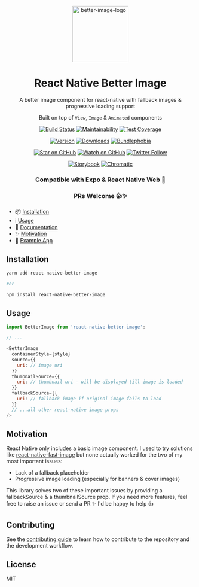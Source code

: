 <div align="center">

<img
  src="https://github.com/react-native-toolkit/react-native-better-image/raw/master/assets/logo.png"
  alt="better-image-logo"
  height="150px"
  width="150px"
/>

# React Native Better Image

A better image component for react-native with fallback images & progressive loading support

Built on top of `View`, `Image` & `Animated` components

[![Build Status][build-badge]][build]
[![Maintainability][maintainability-badge]][maintainability-url]
[![Test Coverage][coverage-badge]][coverage-url]

[![Version][version-badge]][package]
[![Downloads][downloads-badge]][npmtrends]
[![Bundlephobia][bundle-phobia-badge]][bundle-phobia]

[![Star on GitHub][github-star-badge]][github-star]
[![Watch on GitHub][github-watch-badge]][github-watch]
[![Twitter Follow][twitter-badge]][twitter]

[![Storybook][storybook-badge]][website] [![Chromatic][chromatic-badge]][chromatic]

### Compatible with Expo & React Native Web 🚀

### PRs Welcome 👍✨

</div>

- 📦 [Installation](#installation)
- ℹ️ [Usage](#usage)
- 📃 [Documentation][website]
- ✨ [Motivation](#motivation)
- 📱 [Example App][expo]

## Installation

```sh
yarn add react-native-better-image

#or

npm install react-native-better-image
```

## Usage

```js
import BetterImage from 'react-native-better-image';

// ...

<BetterImage
  containerStyle={style}
  source={{
    uri: // image uri
  }}
  thumbnailSource={{
    uri: // thumbnail uri - will be displayed till image is loaded
  }}
  fallbackSource={{
    uri: // fallback image if original image fails to load
  }}
  // ...all other react-native image props
/>
```

## Motivation

React Native only includes a basic image component. I used to try solutions like [react-native-fast-image](https://github.com/DylanVann/react-native-fast-image) but none actually worked for the two of my most important issues:

- Lack of a fallback placeholder
- Progressive image loading (especially for banners & cover images)

This library solves two of these important issues by providing a fallbackSource & a thumbnailSource prop. If you need more features, feel free to raise an issue or send a PR ✨ I'd be happy to help 👍

## Contributing

See the [contributing guide](CONTRIBUTING.md) to learn how to contribute to the repository and the development workflow.

## License

MIT

[build]: https://github.com/react-native-toolkit/react-native-better-image/actions
[build-badge]: https://github.com/react-native-toolkit/react-native-better-image/workflows/build/badge.svg
[coverage-badge]: https://api.codeclimate.com/v1/badges/acf5243d130542dde7c9/test_coverage
[coverage-url]: https://codeclimate.com/github/react-native-toolkit/react-native-better-image/test_coverage
[maintainability-badge]: https://api.codeclimate.com/v1/badges/acf5243d130542dde7c9/maintainability
[maintainability-url]: https://codeclimate.com/github/react-native-toolkit/react-native-better-image/maintainability
[bundle-phobia-badge]: https://badgen.net/bundlephobia/minzip/react-native-better-image
[bundle-phobia]: https://bundlephobia.com/result?p=react-native-better-image
[downloads-badge]: https://img.shields.io/npm/dm/react-native-better-image.svg
[npmtrends]: http://www.npmtrends.com/react-native-better-image
[package]: https://www.npmjs.com/package/react-native-better-image
[version-badge]: https://img.shields.io/npm/v/react-native-better-image.svg
[twitter]: https://twitter.com/dani_akash_
[twitter-badge]: https://img.shields.io/twitter/follow/dani_akash_?style=social
[github-watch-badge]: https://img.shields.io/github/watchers/react-native-toolkit/react-native-better-image.svg?style=social
[github-watch]: https://github.com/react-native-toolkit/react-native-better-image/watchers
[github-star-badge]: https://img.shields.io/github/stars/react-native-toolkit/react-native-better-image.svg?style=social
[github-star]: https://github.com/react-native-toolkit/react-native-better-image/stargazers
[storybook-badge]: https://cdn.jsdelivr.net/gh/storybookjs/brand@master/badge/badge-storybook.svg
[website]: https://betterimage.netlify.app
[chromatic-badge]: https://img.shields.io/badge/-chromatic-%23fc521f
[chromatic]: https://chromatic.com/library?appId=5f5078c6fe7d0c0022c82f06&branch=master
[expo]: https://expo.io/@daniakash/react-native-better-image-example
